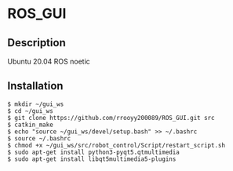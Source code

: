 # ROS_GUI

## Description

Ubuntu 20.04 ROS noetic

## Installation
```
$ mkdir ~/gui_ws
$ cd ~/gui_ws
$ git clone https://github.com/rrooyy200089/ROS_GUI.git src
$ catkin_make
$ echo "source ~/gui_ws/devel/setup.bash" >> ~/.bashrc
$ source ~/.bashrc
$ chmod +x ~/gui_ws/src/robot_control/Script/restart_script.sh
$ sudo apt-get install python3-pyqt5.qtmultimedia
$ sudo apt-get install libqt5multimedia5-plugins
```
